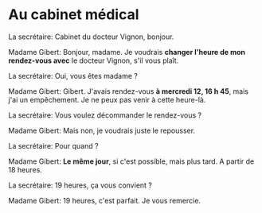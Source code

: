 # Au cabinet médical

La secrétaire: Cabinet du docteur Vignon, bonjour.

Madame Gibert: Bonjour, madame. Je voudrais **changer l'heure de mon rendez-vous avec** le docteur Vignon, s'il vous plaît.

La secrétaire: Oui, vous êtes madame ?

Madame Gibert: Gibert. J'avais rendez-vous **à mercredi 12, 16 h 45**, mais j'ai un empêchement. Je ne peux pas venir à cette heure-là.

La secrétaire: Vous voulez décommander le rendez-vous ?

Madame Gibert: Mais non, je voudrais juste le repousser.

La secrétaire: Pour quand ?

Madame Gibert: **Le même jour**, si c'est possible, mais plus tard. A partir de 18 heures.

La secrétaire: 19 heures, ça vous convient ?

Madame Gibert: 19 heures, c'est parfait. Je vous remercie.
